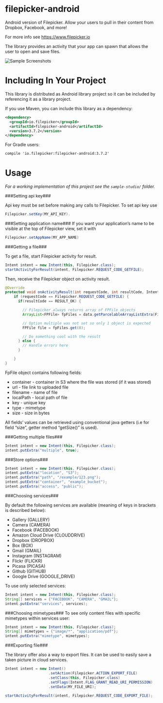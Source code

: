 
filepicker-android
==================

Android version of Filepicker.  Allow your users to pull in their content from Dropbox, Facebook, and more!

For more info see https://www.filepicker.io

The library provides an activity that your app can spawn that allows the user to open and save files.

![Sample Screenshots][1]



Including In Your Project
=========================

This library is distributed as Android library project so it can be included by referencing it as a library project.

If you use Maven, you can include this library as a dependency:

```xml
<dependency>
  <groupId>io.filepicker</groupId>
  <artifactId>filepicker-android</artifactId>
  <version>3.7.2</version>
</dependency>
```
	
For Gradle users:

```xml
compile 'io.filepicker:filepicker-android:3.7.2'
```

Usage
=====

*For a working implementation of this project see the `sample-studio/` folder.*

###Setting api key###

Api key must be set before making any calls to Filepicker. 
To set api key use 

```java
Filepicker.setKey(MY_API_KEY).
```

###Setting application name###
If you want your application’s name to be visible at the top of Filepicker view, set it with 

```java
Filepicker.setAppName(MY_APP_NAME)
```

###Getting a file###

To get a file, start Filepicker activity for result.

```java
Intent intent = new Intent(this, Filepicker.class);
startActivityForResult(intent, Filepicker.REQUEST_CODE_GETFILE);
```

Then, receive the Filepicker object on activity result.

```java
@Override
protected void onActivityResult(int requestCode, int resultCode, Intent data) {
    if (requestCode == Filepicker.REQUEST_CODE_GETFILE) {
      if(resultCode == RESULT_OK) {

        // Filepicker always returns array of FPFile objects
        ArrayList<FPFile> fpFiles = data.getParcelableArrayListExtra(Filepicker.FPFILES_EXTRA);

        // Option multiple was not set so only 1 object is expected
        FPFile file = fpFiles.get(0);

        // Do something cool with the result
      } else {
        // Handle errors here
      }

    }
}
```

FpFile object contains following fields:

  * container - container in S3 where the file was stored (if it was stored)
  * url - file link to uploaded file
  * filename - name of file
  * localPath - local path of file
  * key - unique key
  * type - mimetype
  * size - size in bytes
  
All fields’ values can be retrieved using conventional java getters (i.e for field “size”, getter method “getSize()” is used).

###Getting multiple files###

```java
Intent intent = new Intent(this, Filepicker.class);
intent.putExtra("multiple", true);
```

###Store options###

```java
Intent intent = new Intent(this, Filepicker.class);
intent.putExtra("location", "S3");
intent.putExtra("path", "/example/123.png");
intent.putExtra("container", "example_bucket");
intent.putExtra("access", "public");
```

###Choosing services###

By default the following services are available (meaning of keys in brackets is described below):

  * Gallery (GALLERY)
  * Camera (CAMERA)
  * Facebook (FACEBOOK)
  * Amazon Cloud Drive (CLOUDDRIVE)
  * Dropbox (DROPBOX)
  * Box (BOX)
  * Gmail (GMAIL)
  * Instagram (INSTAGRAM)
  * Flickr (FLICKR)
  * Picasa (PICASA)
  * Github (GITHUB)
  * Google Drive (GOOGLE_DRIVE)

To use only selected services:

```java
Intent intent = new Intent(this, Filepicker.class);
String[] services = {"FACEBOOK", "CAMERA", "GMAIL"};
intent.putExtra("services", services);
```

###Choosing mimetypes###
To see only content files with specific mimetypes within services user:

```java
Intent intent = new Intent(this, Filepicker.class);
String[] mimetypes = {"image/*", "application/pdf"};
intent.putExtra("mimetype", mimetypes);
```

###Exporting file###

The library offer also a way to export files. It can be used to easily save a taken picture in cloud services.

```java
Intent intent = new Intent()
                    .setAction(Filepicker.ACTION_EXPORT_FILE)
                    .setClass(this, Filepicker.class)
                    .setFlags(Intent.FLAG_GRANT_READ_URI_PERMISSION)
                    .setData(MY_FILE_URI);

startActivityForResult(intent, Filepicker.REQUEST_CODE_EXPORT_FILE);
```


[1]: https://raw.github.com/Ink/filepicker-android/master/sample-studio/sample_screen.png
